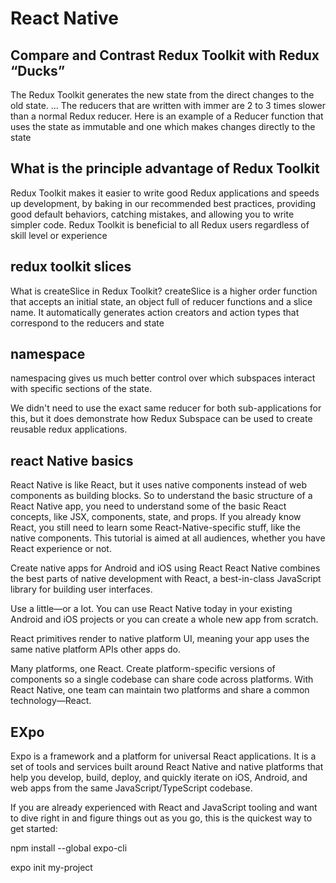 # React Native

## Compare and Contrast Redux Toolkit with Redux “Ducks”
The Redux Toolkit generates the new state from the direct changes to the old state. ... The reducers that are written with immer are 2 to 3 times slower than a normal Redux reducer. Here is an example of a Reducer function that uses the state as immutable and one which makes changes directly to the state

## What is the principle advantage of Redux Toolkit
Redux Toolkit makes it easier to write good Redux applications and speeds up development, by baking in our recommended best practices, providing good default behaviors, catching mistakes, and allowing you to write simpler code. Redux Toolkit is beneficial to all Redux users regardless of skill level or experience

## redux toolkit slices
What is createSlice in Redux Toolkit? createSlice is a higher order function that accepts an initial state, an object full of reducer functions and a slice name. It automatically generates action creators and action types that correspond to the reducers and state

## namespace
namespacing gives us much better control over which subspaces interact with specific sections of the state.

We didn't need to use the exact same reducer for both sub-applications for this, but it does demonstrate how Redux Subspace can be used to create reusable redux applications.

## react Native basics
React Native is like React, but it uses native components instead of web components as building blocks. So to understand the basic structure of a React Native app, you need to understand some of the basic React concepts, like JSX, components, state, and props. If you already know React, you still need to learn some React-Native-specific stuff, like the native components. This tutorial is aimed at all audiences, whether you have React experience or not.

Create native apps for Android and iOS using React React Native combines the best parts of native development with React, a best-in-class JavaScript library for building user interfaces.

Use a little—or a lot. You can use React Native today in your existing Android and iOS projects or you can create a whole new app from scratch.

React primitives render to native platform UI, meaning your app uses the same native platform APIs other apps do.

Many platforms, one React. Create platform-specific versions of components so a single codebase can share code across platforms. With React Native, one team can maintain two platforms and share a common technology—React.

## EXpo
Expo is a framework and a platform for universal React applications. It is a set of tools and services built around React Native and native platforms that help you develop, build, deploy, and quickly iterate on iOS, Android, and web apps from the same JavaScript/TypeScript codebase.

If you are already experienced with React and JavaScript tooling and want to dive right in and figure things out as you go, this is the quickest way to get started:

npm install --global expo-cli

expo init my-project